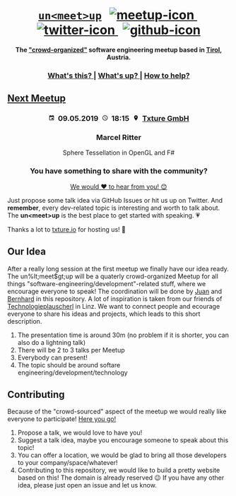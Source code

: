 <h1 align="center">
  <span><a href="https://unmeetup.io"><code>un&lt;meet&gt;up</code></a></span>
  <span>
    <span>&#8239;</span>
    <a href="https://www.meetup.com/de-DE/unmeetup-tirol/">
      <img src="https://upload.wikimedia.org/wikipedia/commons/6/6b/Meetup_Logo.png" height="28px" alt="meetup-icon"></img>
    </a>
    <span>&#8239;</span>
    <a href="https://twitter.com/unmeetup">
      <img src="https://upload.wikimedia.org/wikipedia/en/thumb/9/9f/Twitter_bird_logo_2012.svg/1259px-Twitter_bird_logo_2012.svg.png" height="24px" alt="twitter-icon"></img>
    </a>
    <span>&#8239;</span>
    <a href="https://github.com/uncodeference/unmeetup">
      <img src="https://image.freepik.com/free-icon/github-logo_318-53553.jpg" height="26px" alt="github-icon"></img>
    </a>
  </span>
</h1>
  
  
<div align="center">
  <strong>The <a href="#our-idea">"crowd-organized"</a> software engineering meetup based in <a href="https://en.wikipedia.org/wiki/Tyrol_(state)">Tirol</a>, Austria.</strong>
</div>

<div align="center">
  <h3>
    <a href="#our-idea">
      What's this?
    </a>
    <span> | </span>
    <a href="#next-meetup">
      What's up?
    </a>
    <span> | </span>
    <a href="#contributing">
      How to help?
    </a>
  </h3>
</div>

## [Next Meetup](meetups/2019-05-09)
<h3 align="center">
  <span><img src="assets/img/calendar.png" height="14px" alt="calender-icon"></img>&nbsp;</span>
<span><b>09.05.2019</b></span>
  <span>&nbsp;<img src="assets/img/clock.png" height="14px" alt="calender-icon"></img>&nbsp;</span>
  <span><b>18:15</b></span>
  <span>&nbsp;<img src="assets/img/location.png" height="14px" alt="calender-icon"></img>&nbsp;</span>
  <span><a href="https://www.google.com/maps/search/?api=1&query=Txture+GmbH%2C+Grabenweg+68%2C+Innsbruck%2C+6020%2C+at&query_place_id=ChIJifLJUpdrnUcRgwM9HzUAb7Q">Txture GmbH</a></span>
</h3>

<h3 align="center">Marcel Ritter</h3>
<div align="center">Sphere Tessellation in OpenGL and F#</div>
<h3 align="center">You have something to share with the community?</h3>
<p align="center"><a href="https://github.com/uncodeference/unmeetup/issues/new/choose">We would ♥ to hear from you! 😊</a></p>

Just propose some talk idea via GitHub Issues or hit us up on Twitter. And **remember**, every dev-related topic is interesting and worth to talk about. The **un&lt;meet&gt;up** is the best place to get started with speaking. 💗

Thanks a lot to [txture.io](https://www.txture.io/de) for hosting us! 👏

## Our Idea
After a really long session at the first meetup we finally have our idea ready. The un%lt;meet$gt;up will be a quaterly crowd-organized Meetup for all things "software-engineering/development"-related stuff, where we encourage everyone to speak! The coordination will be done by [Juan](https://twitter.com/jnvicci) and [Bernhard](https://twitter.com/bemayr) in this repository.
A lot of inspiration is taken from our friends of [Technologieplauscherl](http://technologieplauscherl.at/) in Linz.
We want to connect people and ecourage everyone to share his ideas and projects, which leads to this short description.
1. The presentation time is around 30m (no problem if it is shorter, you can also do a lightning talk)
2. There will be 2 to 3 talks per Meetup
3. Everybody can present!
4. The topic should be around softare engineering/development/technology

## Contributing
Because of the "crowd-sourced" aspect of the meetup we would really like everyone to participate! [Here you go!](https://github.com/uncodeference/unmeetup/issues/new/choose)
1. Propose a talk, we would love to have you!
2. Suggest a talk idea, maybe you encourage someone to speak about this topic!
3. You can offer a location, we would be glad to bring all those developers to your company/space/whatever!
4. Contributing to this repository, we would like to build a pretty website based on this! The domain is already reserved 😉
If you have any other idea, please just open an issue and let us know.
